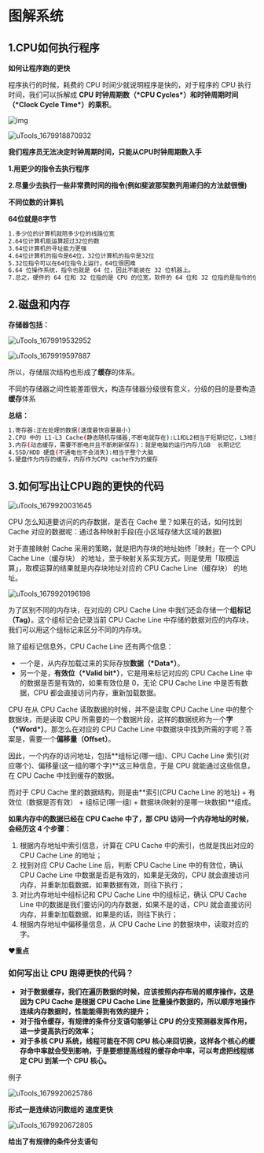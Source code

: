 # 图解系统

## 1.CPU如何执行程序

**如何让程序跑的更快**

程序执行的时候，耗费的 CPU 时间少就说明程序是快的，对于程序的 CPU 执行时间，我们可以拆解成 **CPU 时钟周期数（\*CPU Cycles\*）和时钟周期时间（\*Clock Cycle Time\*）的乘积**。

![img](https://cdn.xiaolincoding.com/gh/xiaolincoder/ImageHost2/%E6%93%8D%E4%BD%9C%E7%B3%BB%E7%BB%9F/%E7%A8%8B%E5%BA%8F%E6%89%A7%E8%A1%8C/%E7%A8%8B%E5%BA%8F%E7%9A%84CPU%E6%89%A7%E8%A1%8C%E6%97%B6%E9%97%B4%E5%85%AC%E5%BC%8F1.png)

![uTools_1679918870932](https://ttqblogimg.oss-cn-beijing.aliyuncs.com/uTools_1679918870932.png)

**我们程序员无法决定时钟周期时间，只能从CPU时钟周期数入手**

**1.用更少的指令去执行程序**

**2.尽量少去执行一些非常费时间的指令(例如斐波那契数列用递归的方法就很慢)**

**不同位数的计算机**

**64位就是8字节**

```bash
1.多少位的计算机就陪多少位的线路位宽
2.64位计算机能运算超过32位的数
3.64位计算机的寻址能力更强
4.64位计算机的指令是64位，32位计算机的指令是32位
5.32位指令可以在64位指令上运行，64位很困难
6.64 位操作系统，指令也就是 64 位，因此不能装在 32 位机器上。
7.总之，硬件的 64 位和 32 位指的是 CPU 的位宽，软件的 64 位和 32 位指的是指令的位宽。
```



## 2.磁盘和内存

**存储器包括：**

![uTools_1679919532952](https://ttqblogimg.oss-cn-beijing.aliyuncs.com/uTools_1679919532952.png)

![uTools_1679919597887](https://ttqblogimg.oss-cn-beijing.aliyuncs.com/uTools_1679919597887.png)

所以，存储层次结构也形成了**缓存**的体系。

不同的存储器之间性能差距很大，构造存储器分级很有意义，分级的目的是要构造**缓存**体系

**总结：**

```bash
1.寄存器:正在处理的数据(速度最快容量最小)
2.CPU 中的 L1-L3 Cache(静态随机存储器,不断电就存在):L1和L2相当于短期记忆，L3相当于长期记忆
3.内存(动态缓存，需要不断电并且不断刷新保存)：就是电脑的运行内存几GB  长期记忆
4.SSD/HDD 硬盘(不通电也不会消失):相当于整个大脑
5.硬盘作为内存的缓存，内存作为CPU cache作为的缓存
```

## 3.如何写出让CPU跑的更快的代码

![uTools_1679920031645](https://ttqblogimg.oss-cn-beijing.aliyuncs.com/uTools_1679920031645.png)

CPU 怎么知道要访问的内存数据，是否在 Cache 里？如果在的话，如何找到 Cache 对应的数据呢：通过各种映射手段(在小区域存储大区域的数据)

对于直接映射 Cache 采用的策略，就是把内存块的地址始终「映射」在一个 CPU Cache Line（缓存块） 的地址，至于映射关系实现方式，则是使用「取模运算」，取模运算的结果就是内存块地址对应的 CPU Cache Line（缓存块） 的地址。

![uTools_1679920196198](https://ttqblogimg.oss-cn-beijing.aliyuncs.com/uTools_1679920196198.png)

为了区别不同的内存块，在对应的 CPU Cache Line 中我们还会存储一个**组标记（Tag）**。这个组标记会记录当前 CPU Cache Line 中存储的数据对应的内存块，我们可以用这个组标记来区分不同的内存块。

除了组标记信息外，CPU Cache Line 还有两个信息：

- 一个是，从内存加载过来的实际存放**数据（\*Data\*）**。
- 另一个是，**有效位（\*Valid bit\*）**，它是用来标记对应的 CPU Cache Line 中的数据是否是有效的，如果有效位是 0，无论 CPU Cache Line 中是否有数据，CPU 都会直接访问内存，重新加载数据。

CPU 在从 CPU Cache 读取数据的时候，并不是读取 CPU Cache Line 中的整个数据块，而是读取 CPU 所需要的一个数据片段，这样的数据统称为一个**字（\*Word\*）**。那怎么在对应的 CPU Cache Line 中数据块中找到所需的字呢？答案是，需要一个**偏移量（Offset）**。

因此，一个内存的访问地址，包括**组标记(哪一组)、CPU Cache Line 索引(对应哪个)、偏移量(这一组的哪个字)**这三种信息，于是 CPU 就能通过这些信息，在 CPU Cache 中找到缓存的数据。

而对于 CPU Cache 里的数据结构，则是由**索引(CPU Cache Line 的地址) + 有效位（数据是否有效） + 组标记(哪一组) + 数据块(映射的是哪一块数据)**组成。

**如果内存中的数据已经在 CPU Cache 中了，那 CPU 访问一个内存地址的时候，会经历这 4 个步骤：**

1. 根据内存地址中索引信息，计算在 CPU Cache 中的索引，也就是找出对应的 CPU Cache Line 的地址；
2. 找到对应 CPU Cache Line 后，判断 CPU Cache Line 中的有效位，确认 CPU Cache Line 中数据是否是有效的，如果是无效的，CPU 就会直接访问内存，并重新加载数据，如果数据有效，则往下执行；
3. 对比内存地址中组标记和 CPU Cache Line 中的组标记，确认 CPU Cache Line 中的数据是我们要访问的内存数据，如果不是的话，CPU 就会直接访问内存，并重新加载数据，如果是的话，则往下执行；
4. 根据内存地址中偏移量信息，从 CPU Cache Line 的数据块中，读取对应的字。



❤**重点**

###  如何写出让 CPU 跑得更快的代码？

- **对于数据缓存，我们在遍历数据的时候，应该按照内存布局的顺序操作，这是因为 CPU Cache 是根据 CPU Cache Line 批量操作数据的，所以顺序地操作连续内存数据时，性能能得到有效的提升；**
- **对于指令缓存，有规律的条件分支语句能够让 CPU 的分支预测器发挥作用，进一步提高执行的效率；**
- **对于多核 CPU 系统，线程可能在不同 CPU 核心来回切换，这样各个核心的缓存命中率就会受到影响，于是要想提高线程的缓存命中率，可以考虑把线程绑定 CPU 到某一个 CPU 核心。**

例子

![uTools_1679920625786](https://ttqblogimg.oss-cn-beijing.aliyuncs.com/uTools_1679920625786.png)

**形式一是连续访问数组的 速度更快**

![uTools_1679920672805](https://ttqblogimg.oss-cn-beijing.aliyuncs.com/uTools_1679920672805.png)

**给出了有规律的条件分支语句**